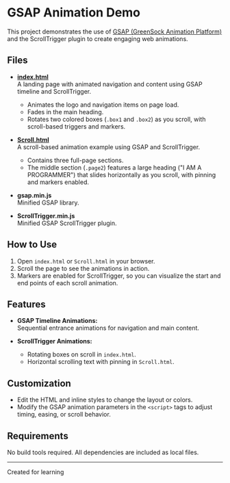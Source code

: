 # GSAP Animation Demo

This project demonstrates the use of [GSAP (GreenSock Animation Platform)](https://greensock.com/gsap/) and the ScrollTrigger plugin to create engaging web animations.

## Files

- **[index.html](index.html)**  
  A landing page with animated navigation and content using GSAP timeline and ScrollTrigger.  
  - Animates the logo and navigation items on page load.
  - Fades in the main heading.
  - Rotates two colored boxes (`.box1` and `.box2`) as you scroll, with scroll-based triggers and markers.

- **[Scroll.html](Scroll.html)**  
  A scroll-based animation example using GSAP and ScrollTrigger.  
  - Contains three full-page sections.
  - The middle section (`.page2`) features a large heading ("I AM A PROGRAMMER") that slides horizontally as you scroll, with pinning and markers enabled.

- **gsap.min.js**  
  Minified GSAP library.

- **ScrollTrigger.min.js**  
  Minified GSAP ScrollTrigger plugin.

## How to Use

1. Open `index.html` or `Scroll.html` in your browser.
2. Scroll the page to see the animations in action.
3. Markers are enabled for ScrollTrigger, so you can visualize the start and end points of each scroll animation.

## Features

- **GSAP Timeline Animations:**  
  Sequential entrance animations for navigation and main content.

- **ScrollTrigger Animations:**  
  - Rotating boxes on scroll in `index.html`.
  - Horizontal scrolling text with pinning in `Scroll.html`.

## Customization

- Edit the HTML and inline styles to change the layout or colors.
- Modify the GSAP animation parameters in the `<script>` tags to adjust timing, easing, or scroll behavior.

## Requirements

No build tools required. All dependencies are included as local files.

---

Created for learning